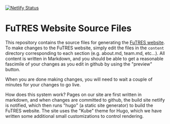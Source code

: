 [![Netlify Status](https://api.netlify.com/api/v1/badges/1865e135-1a60-4eca-8a60-b256b0e7cf9e/deploy-status)](https://app.netlify.com/sites/futreswebsite/deploys)

# FuTRES Website Source Files

This repository contains the source files for generating the [FuTRES website](http://futres.org/).
To make changes to the FuTRES website, simply edit the files in the ```content``` directory corresponding
to each section (e.g. about.md, team.md, etc...).  All content is written in Markdown, and you should 
be able to get a reasonable fascimile of your changes as you edit in github by using the "preview" button.  

When you are done making changes, you will need to wait a couple of minutes for your changes to go live.

How does this system work?  Pages on our site are first written in markdown, and when changes are committed to github, the build site netlify is notified, which then runs  "hugo" (a static site generator) to build the FuTRES website.   The site uses the "Kube" theme for Hugo, which we have written some additional small customizations to control rendering.

